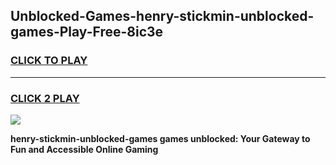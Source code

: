
## Unblocked-Games-henry-stickmin-unblocked-games-Play-Free-8ic3e
<h3>
<a href="https://premium76.site?title=henry-stickmin-unblocked-games&ref=21A">CLICK TO PLAY</a></h3>
<hr>

<h3>
<a href="https://premium76.site?title=henry-stickmin-unblocked-games&ref=21A">CLICK 2 PLAY</a>
  
</h3>

<a href="https://premium76.site?title=henry-stickmin-unblocked-games&ref=21A"><img src="https://clearcache.store/games.png"></a>


**henry-stickmin-unblocked-games games unblocked: Your Gateway to Fun and Accessible Online Gaming**
